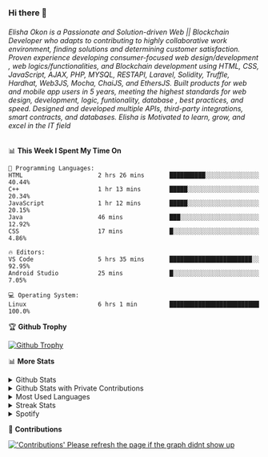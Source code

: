 ### Hi there 👋
###### Elisha Okon  is a Passionate and Solution-driven Web || Blockchain Developer who adapts to contributing to highly collaborative work environment, finding solutions and determining customer satisfaction. Proven experience developing consumer-focused web design/development , web logics/functionalities, and Blockchain development using HTML, CSS, JavaScript, AJAX, PHP, MYSQL, RESTAPI, Laravel, Solidity, Truffle, Hardhat, Web3JS, Mocha, ChaiJS, and EthersJS. Built products for web and mobile app users in 5 years, meeting the highest standards for web design, development, logic, funtionality, database , best practices, and speed. Designed and developed multiple APIs, third-party integrations, smart contracts, and databases. Elisha is Motivated to learn, grow, and excel in the IT field
<!--
**Elishaokon13/Elishaokon13** is a ✨ _special_ ✨ repository because its `README.md` (this file) appears on your GitHub profile.

Here are some ideas to get you started:

- 🔭 I’m currently working on ...
- 🌱 I’m currently learning ...
- 👯 I’m looking to collaborate on ...
- 🤔 I’m looking for help with ...
- 💬 Ask me about ...
- 📫 How to reach me: ...
- 😄 Pronouns: ...
- ⚡ Fun fact: ...
-->
📊 **This Week I Spent My Time On** 

```text
💬 Programming Languages: 
HTML                     2 hrs 26 mins       ██████████░░░░░░░░░░░░░░░   40.44% 
C++                      1 hr 13 mins        █████░░░░░░░░░░░░░░░░░░░░   20.34% 
JavaScript               1 hr 12 mins        █████░░░░░░░░░░░░░░░░░░░░   20.15% 
Java                     46 mins             ███░░░░░░░░░░░░░░░░░░░░░░   12.92% 
CSS                      17 mins             █░░░░░░░░░░░░░░░░░░░░░░░░   4.86%

🔥 Editors: 
VS Code                  5 hrs 35 mins       ███████████████████████░░   92.95% 
Android Studio           25 mins             █░░░░░░░░░░░░░░░░░░░░░░░░   7.05%

💻 Operating System: 
Linux                    6 hrs 1 min         █████████████████████████   100.0%

```


<!--END_SECTION:waka-->

[comment]: <> (END OF GENERATED DATA)

<p>

🏆 **Github Trophy**
  
<a href="https://Elishaokon13.github.io">
<img alt="Github Trophy" src="https://github-profile-trophy.vercel.app/?username=Elishaokon13&theme=gruvbox">
</a>
</p>

<p>

📊 **More Stats**
  
<details>
  <summary>Github Stats</summary>
  <br>
  <a href="https://Elishaokon13.github.io">
  <img alt="Github Stats" src="https://github-readme-stats.vercel.app/api?username=Elishaokon13&show_icons=true&count_private=true&theme=gruvbox&include_all_commits=true">
</a>  
  
</details> 
  
  <details>
  <summary>Github Stats with Private Contributions</summary>
  <br>
 <a href="https://Elishaokon13.github.io">
<img alt="Github Stats with Private Contributions" src="https://Elishaokon13.github.io/github-stats/generated/overview.svg">
</a>
</details>
  
<details>
  <summary>Most Used Languages</summary>
  <br>
 <a href="https://Elishaokon13.github.io">
<img alt="Most Used Languages" src="https://github-readme-stats.vercel.app/api/top-langs/?username=Elishaokon13&layout=compact&include_all_commits=true&&count_private=true&langs_count=20&theme=gruvbox">
</a>
</details>
<details>
  <summary>Streak Stats</summary>
  <br>
<a href="https://Elishaokon13.github.io">
<img alt="'Streak Stats' Please refresh the page if the stats didnt show up" src="https://mrepol742-streak-stats.herokuapp.com/?user=mrepol742&theme=gruvbox">
</a>
</p>
</details>
<details>
  <summary>Spotify</summary>
  <br>
<a href="https://Elishaokon13.github.io">
<img alt="Spotify" src="https://spotify-recently-played-readme.vercel.app/api?user=7xx9e7hwq1qyown0m4ut78pcz&count=10&unique=true">
</a>
</p>
</details>


📜 **Contributions**
  
<a href="https://Elishaokon13.github.io">
<img alt="'Contributions' Please refresh the page if the graph didnt show up" src="https://Elishaokon13-activity-graph.herokuapp.com/graph?username=Elishaokon13&theme=github&hide_border=true">
</a>
</p>
